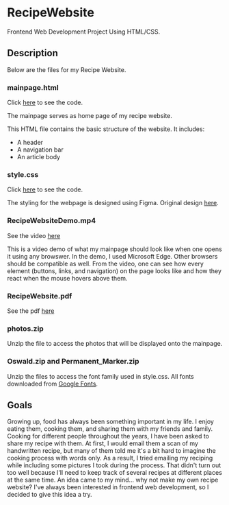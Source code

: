 # RecipeWebsite
Frontend Web Development Project Using HTML/CSS.

## Description
Below are the files for my Recipe Website. 

### mainpage.html
Click [here](https://github.com/yolanda10202/RecipeWebsite/blob/main/mainpage.html) to see the code. 

The mainpage serves as home page of my recipe website. 

This HTML file contains the basic structure of the website. It includes:
* A header
* A navigation bar
* An article body

### style.css
Click [here](https://github.com/yolanda10202/RecipeWebsite/blob/main/style.css) to see the code.

The styling for the webpage is designed using Figma. Original design [here](https://www.figma.com/file/2Z2NLDq0zWmKXLYW7igCJs/Cookbook-Website?node-id=0%3A1). 

### RecipeWebsiteDemo.mp4
See the video [here](https://github.com/yolanda10202/RecipeWebsite/blob/main/RecipeWebsiteDemo.mp4)

This is a video demo of what my mainpage should look like when one opens it using any browswer. In the demo, I used Microsoft Edge. Other browsers should be compatible as well. From the video, one can see how every element (buttons, links, and navigation) on the page looks like and how they react when the mouse hovers above them. 

### RecipeWebsite.pdf
See the pdf [here](https://github.com/yolanda10202/RecipeWebsite/blob/main/RecipeWebsite.pdf)

### photos.zip
Unzip the file to access the photos that will be displayed onto the mainpage.

### Oswald.zip and Permanent_Marker.zip
Unzip the files to access the font family used in style.css. All fonts downloaded from [Google Fonts](https://fonts.google.com/).

## Goals
Growing up, food has always been something important in my life. I enjoy eating them, cooking them, and sharing them with my friends and family. Cooking for different people throughout the years, I have been asked to share my recipe with them. At first, I would email them a scan of my handwritten recipe, but many of them told me it's a bit hard to imagine the cooking process with words only. As a result, I tried emailing my reciping while including some pictures I took during the process. That didn't turn out too well because I'll need to keep track of several recipes at different places at the same time.
An idea came to my mind... why not make my own recipe website? I've always been interested in frontend web development, so I decided to give this idea a try. 

